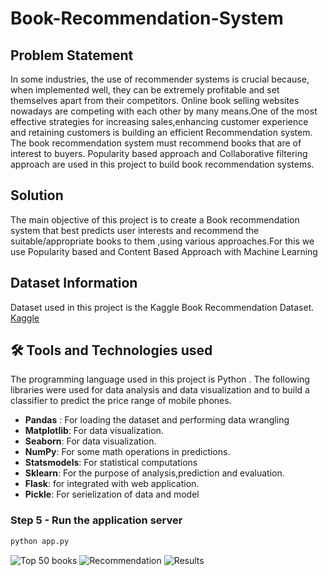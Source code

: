# Book-Recommendation-System

## Problem Statement

In some industries, the use of recommender systems is crucial because, when implemented well, they can be extremely profitable and set themselves apart from their competitors. Online book selling websites nowadays are competing with each other by many means.One of the most effective strategies for increasing sales,enhancing customer experience and retaining customers is building an efficient Recommendation system. The book recommendation system must recommend books that are of interest to buyers. Popularity based approach and Collaborative filtering approach are used in this project to build book recommendation systems.

## Solution 
The main objective of this project is to create a Book recommendation system that best predicts user interests and recommend the suitable/appropriate books to them ,using various approaches.For this we use Popularity based and Content Based Approach with Machine Learning

## Dataset Information

Dataset used in this project is the Kaggle Book Recommendation Dataset.
<a href="https://www.kaggle.com/datasets/arashnic/book-recommendation-dataset/" target="_blank">Kaggle</a>


<h2>🛠️ Tools and Technologies used </h2>


The programming language used in this project is Python . The following libraries were used for data analysis and data visualization and to build a classifier to predict the price range of mobile phones.

* **Pandas** :  For loading the dataset and performing data wrangling
* **Matplotlib**: For  data visualization.
* **Seaborn**: For data visualization.
* **NumPy**: For some math operations in predictions.
* **Statsmodels**: For statistical computations
* **Sklearn**:  For the purpose of analysis,prediction and evaluation.
* **Flask**: for integrated with web application.
* **Pickle**: For serielization of data and model


### Step 5 - Run the application server
```bash
python app.py
```



![Top 50 books](https://user-images.githubusercontent.com/95169967/219315142-eb26881d-e0ce-4259-ba30-290a76403b5a.PNG)
![Recommendation](https://user-images.githubusercontent.com/95169967/219315160-222e4b07-d3b4-428a-a6d1-ae49f344c071.PNG)
![Results](https://user-images.githubusercontent.com/95169967/219315165-b8d669ca-2849-418e-9cc4-b8b36b67cf06.PNG)

